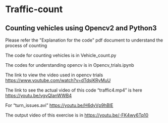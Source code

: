 # Traffic-count
## Counting vehicles using Opencv2 and Python3
Please refer the "Explanation for the code" pdf document to understand the process of counting

The code for counting vehicles is in Vehicle_count.py

The codes for understanding opencv is in Opencv_trials.ipynb

The link to view the video used in opencv trials https://www.youtube.com/watch?v=dTdsjKRyMuU 

The link to see the actual video of this code “traffic4.mp4” is here https://youtu.be/vgvQIanWWB4

For “turn_issues.avi” https://youtu.be/H6dyVp9hBlE 

The output video of this exercise is in https://youtu.be/-FK4wy6Tp10
